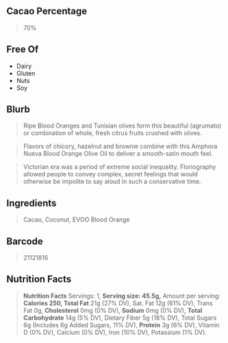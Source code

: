 ## Cacao Percentage
> 70%

## Free Of
- Dairy
- Gluten
- Nuts
- Soy

## Blurb
> Ripe Blood Oranges and Tunisian olives form this beautiful (agrumato) or combination of whole, fresh citrus fruits crushed with olives.

> Flavors of chicory, hazelnut and brownie combine with this Amphora Nueva Blood Orange Olive Oil to deliver a smooth-satin mouth feel.

> Victorian era was a period of extreme social inequality. Floriography allowed people to convey complex, secret feelings that would otherwise be impolite to say aloud in such a conservative time.

## Ingredients
> Cacao, Coconut, EVOO Blood Orange

## Barcode
> 21121816

## Nutrition Facts
> **Nutrition Facts** Servings: 1, **Serving size: 45.5g,** Amount per serving: **Calories 250, Total Fat** 21g (27% DV), Sat. Fat 12g (61% DV), Trans Fat 0g, **Cholesterol** 0mg (0% DV), **Sodium** 0mg (0% DV), **Total Carbohydrate** 14g (5% DV), Dietary Fiber 5g (18% DV), Total Sugars 6g (Includes 6g Added Sugars, 11% DV), **Protein** 3g (6% DV), Vitamin D (0% DV), Calcium (0% DV), Iron (10% DV), Potassium (1% DV).
